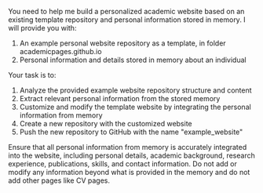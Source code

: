 You need to help me build a personalized academic website based on an existing template repository and personal information stored in memory. I will provide you with:

1) An example personal website repository as a template, in folder academicpages.github.io
2) Personal information and details stored in memory about an individual

Your task is to:
1) Analyze the provided example website repository structure and content
2) Extract relevant personal information from the stored memory 
3) Customize and modify the template website by integrating the personal information from memory
4) Create a new repository with the customized website
5) Push the new repository to GitHub with the name "example_website"

Ensure that all personal information from memory is accurately integrated into the website, including personal details, academic background, research experience, publications, skills, and contact information. Do not add or modify any information beyond what is provided in the memory and do not add other pages like CV pages.